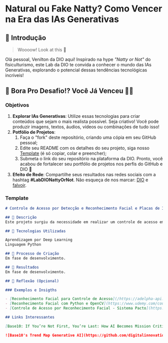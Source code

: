 # Natural ou Fake Natty? Como Vencer na Era das IAs Generativas

## 🚀 Introdução

> Woooow! Look at this  👀

Olá pessoal, Venilton da DIO aqui! Inspirado na hype _"Natty or Not"_ do fisiculturismo, este Lab da DIO te convida a conhecer o mundo das IAs Generativas, explorando o potencial dessas tendências tecnológicas incríveis!

## 🎯 Bora Pro Desafio!? Você Já Venceu 💪🤓

### Objetivos

1. **Explorar IAs Generativas**: Utilize essas tecnologias para criar conteúdos que sejam o mais realista possível. Seja criativo! Você pode produzir imagens, textos, áudios, vídeos ou combinações de tudo isso!
1. **Potfólio de Projetos**:
    1. Faça o "fork" deste repositório, criando uma cópia em seu GitHub pessoal;
    2. Edite seu README com os detalhes do seu projeto, siga nosso [Template](#template) (é só copiar, colar e preencher);
    3. Submeta o link do seu repositório na plataforma da DIO. Pronto, você acabou de fortalecer seu portfólio de projetos nos perfis do GitHub e DIO 🚀
1. **Efeito de Rede**: Compartilhe seus resultados nas redes sociais com a hashtag **#LabDIONattyOrNot**. Não esqueça de nos marcar: [DIO](https://www.linkedin.com/school/dio-makethechange) e [falvojr](https://www.linkedin.com/in/falvojr).

### Template

```markdown
# Controle de Acesso por Detecção e Reconhecimento Facial e Placas de Identificação de Veículos

## 📒 Descrição
Este projeto surgiu da necessidade em realizar um controle de acesso em meu condomínio tanto para pessoas, como para veículos. Através de câmeras instaladas em locais de acesso, a detecção e o reconhecimento de imagens em tempo real deve identificar a imagem facial da pessoa, que se encontra cadastrada em um banco de dados, e assim permitir o acesso ao condomínio, e também registrar a quantidade de eventos de entrada e de saída. De forma semelhante, realizando a detecção e o reconheciomento de imagens em tempo real deve identificar a imagem da placa do veículo, que também se encontra cadastrada em um banco de dados, e assim permitir o acesso ao estacionamento, e também registrar a quantidade de eventos de entrada e de saída.  

## 🤖 Tecnologias Utilizadas

Aprendizagem por Deep Learning
Linguagem Python 

## 🧐 Processo de Criação
Em fase de desenvolvimento.

## 🚀 Resultados
Em fase de desenvolvimento.

## 💭 Reflexão (Opcional)

### Exemplos e Insigths

- [Reconhecimento Facial para Controle de Acesso](/https://adelpha-api.mackenzie.br/server/api/core/bitstreams/8d684b74-0375-47e5-98fb-98aeff98660c/content)
- [Reconhecimento Facial com Python e OpenCV](https://www.udemy.com/course/reconhecimento-facial-com-python-e-opencv/?audience=Keyword&campaigntype=Search&gad_source=1&gclid=CjwKCAjw7s20BhBFEiwABVIMrcz6QMVfxRE7rUJid7haISzPaoatAm67PBLaibv-F2Cz4sO6_VuAWRoC-SkQAvD_BwE&language=PT&matchtype=b&portfolio=Brazil&priority=&product=Course&test=&topic=&utm_campaign=Python_new_v.PROF_la.PT_cc.BR_ti.7380&utm_content=deal4584&utm_medium=udemyads&utm_source=adwords&utm_term=_._ag_105409576247_._ad_654184551527_._kw_reconhecimento+facial_._de_c_._dm__._pl__._ti_kwd-786346095_._li_20018_._pd__._&couponCode=2021PM25)
- [Controle de Acesso por Reconhecimento Facial - Sistema Pacto](https://www.youtube.com/watch?v=VFb386loHcw)

## Links Interessantes

[Base10: If You’re Not First, You’re Last: How AI Becomes Mission Critical](https://base10.vc/post/generative-ai-mission-critical/)

![Base10's Trend Map Generative AI](https://github.com/digitalinnovationone/lab-natty-or-not/assets/730492/f4df26e8-f8f7-4419-8252-c69d73ea930c)
